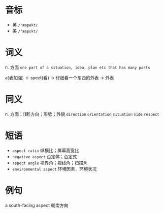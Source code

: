# 音标

- 英 `/'æspekt/`
- 美 `/'æspɛkt/`

# 词义

n. 方面
`one part of a situation, idea, plan etc that has many parts`



a(表加强) ＋ spect(看) → 仔细看一个东西的外表 → 外表

# 同义

n. 方面；[建]方向；形势；外貌
`direction` `orientation` `situation` `side` `respect`

# 短语

- `aspect ratio` 纵横比；屏幕高宽比
- `negative aspect` 否定体；否定式
- `aspect angle` 视界角；视线角；扫描角
- `environmental aspect` 环境因素，环境状况

# 例句

a south-facing aspect
朝南方向


